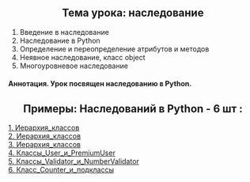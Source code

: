 <h2 style="text-align:center">Тема урока: наследование</h2>

1. Введение в наследование
2. Наследование в Python
3. Определение и переопределение атрибутов и методов
4. Неявное наследование, класс object
5. Многоуровневое наследование
#### Аннотация. Урок посвящен наследованию в Python.
<h2 style="text-align:center"> Примеры: Наследований в Python - 6 шт :</h2>

<div>
<a href="https://github.com/kolesnikovvitaliy/pokolenie_python_oop/tree/main/7_Наследование_и_полиморфизм/7_1_Наследование_Часть_1/7_1_23_Иерархия_классов">1. Иерархия_классов</a>  &nbsp; 
</div>
<div>
<a href="https://github.com/kolesnikovvitaliy/pokolenie_python_oop/tree/main/7_Наследование_и_полиморфизм/7_1_Наследование_Часть_1/7_1_24_Иерархия_классов">2. Иерархия_классов</a>  &nbsp; 
</div>
<div>
<a href="https://github.com/kolesnikovvitaliy/pokolenie_python_oop/tree/main/7_Наследование_и_полиморфизм/7_1_Наследование_Часть_1/7_1_25_Иерархия_классов">3. Иерархия_классов</a>  &nbsp; 
</div>
<div>
<a href="https://github.com/kolesnikovvitaliy/pokolenie_python_oop/tree/main/7_Наследование_и_полиморфизм/7_1_Наследование_Часть_1/7_1_26_Классы_User_и_PremiumUser">4. Классы_User_и_PremiumUser</a>  &nbsp; 
</div>
<div>
<a href="https://github.com/kolesnikovvitaliy/pokolenie_python_oop/tree/main/7_Наследование_и_полиморфизм/7_1_Наследование_Часть_1/7_1_27_Классы_Validator_и_NumberValidator">5. Классы_Validator_и_NumberValidator</a>  &nbsp; 
</div>
<div>
<a href="https://github.com/kolesnikovvitaliy/pokolenie_python_oop/tree/main/7_Наследование_и_полиморфизм/7_1_Наследование_Часть_1/7_1_28_Класс_Counter_и_подклассы">6. Класс_Counter_и_подклассы</a>  &nbsp; 
</div>
